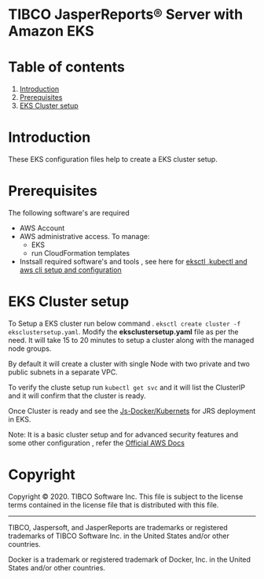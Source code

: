 # TIBCO JasperReports&reg; Server with Amazon EKS

# Table of contents
1. [Introduction](#introduction)
1. [Prerequisites](#prerequisites)
1. [EKS Cluster setup](#eks-cluster-setup)

# Introduction
 These EKS configuration files help to create a EKS cluster setup.

# Prerequisites
The following software's are required 
- AWS Account
- AWS administrative access. To manage:
  - EKS
  - run CloudFormation templates
- Instsall required software's and tools , see here for [eksctl ,kubectl and aws cli setup and configuration](https://docs.aws.amazon.com/eks/latest/userguide/getting-started-eksctl.html)

# EKS Cluster setup
 To Setup a EKS cluster run below command .
 `eksctl create cluster -f eksclustersetup.yaml`. Modify the **eksclustersetup.yaml** file as per the need. 
 It will take 15 to 20 minutes to setup a cluster along with the managed node groups. 
 
 By default it will create a cluster with single Node with  two private and two public subnets in a separate VPC.

To verify the cluste setup run `kubectl get svc` and it will list the ClusterIP and it will confirm that the cluster is ready.
 
 Once Cluster is ready and see the [Js-Docker/Kubernets](https://github.com/TIBCOSoftware/js-docker/tree/ENGINFRA-8743-K8s-Fix/kubernetes) for JRS deployment in EKS.
 
 Note: It is a basic cluster setup and for advanced security features and some other configuration , refer the [Official AWS Docs](https://docs.aws.amazon.com/eks/latest/userguide/getting-started.html)


# Copyright
Copyright &copy; 2020. TIBCO Software Inc.
This file is subject to the license terms contained
in the license file that is distributed with this file.
___

TIBCO, Jaspersoft, and JasperReports are trademarks or
registered trademarks of TIBCO Software Inc.
in the United States and/or other countries.

Docker is a trademark or registered trademark of Docker, Inc.
in the United States and/or other countries.